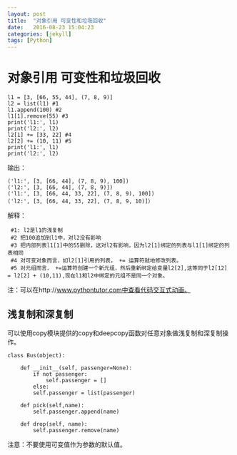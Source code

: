 ```yaml
---
layout: post
title:  "对象引用 可变性和垃圾回收"
date:   2016-08-23 15:04:23
categories: [jekyll]
tags: [Python]
---
```



# 对象引用 可变性和垃圾回收



    l1 = [3, [66, 55, 44], (7, 8, 9)] 
    l2 = list(l1) #1
    l1.append(100) #2
    l1[1].remove(55) #3
    print('l1:', l1)
    print('l2:', l2) 
    l2[1] += [33, 22] #4
    l2[2] += (10, 11) #5
    print('l1:', l1) 
    print('l2:', l2)
    
输出：

    ('l1:', [3, [66, 44], (7, 8, 9), 100])
    ('l2:', [3, [66, 44], (7, 8, 9)])
    ('l1:', [3, [66, 44, 33, 22], (7, 8, 9), 100])
    ('l2:', [3, [66, 44, 33, 22], (7, 8, 9, 10)]）
    
解释：

     #1: l2是l1的浅复制
     #2 把100追加到l1中，对l2没有影响
     #3 把内部列表l1[1]中的55删除，这对l2有影响，因为l2[1]绑定的列表与l1[1]绑定的列表相同
     #4 对可变对象而言，如l2[1]引用的列表， += 运算符就地修改列表。
     #5 对元组而言， +=运算符创建一个新元组，然后重新绑定给变量l2[2],这等同于l2[12] = l2[2] + (10,11),现在l1和l2中绑定的元组不是同一个对象。
    
    
注：可以在http://www.pythontutor.com中查看代码交互式动画。


## 浅复制和深复制

可以使用copy模块提供的copy和deepcopy函数对任意对象做浅复制和深复制操作。


    class Bus(object):

        def __init__(self, passenger=None):
            if not passenger:
                self.passenger = []
            else:
            self.passenger = list(passenger)
        
        def pick(self,name):
            self.passenger.append(name)
        
        def drop(self, name):
            self.passenger.remove(name)


注意：不要使用可变值作为参数的默认值。